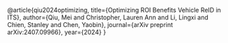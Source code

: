 
@article{qiu2024optimizing,
  title={Optimizing ROI Benefits Vehicle ReID in ITS},
  author={Qiu, Mei and Christopher, Lauren Ann and Li, Lingxi and Chien, Stanley and Chen, Yaobin},
  journal={arXiv preprint arXiv:2407.09966},
  year={2024}
}

